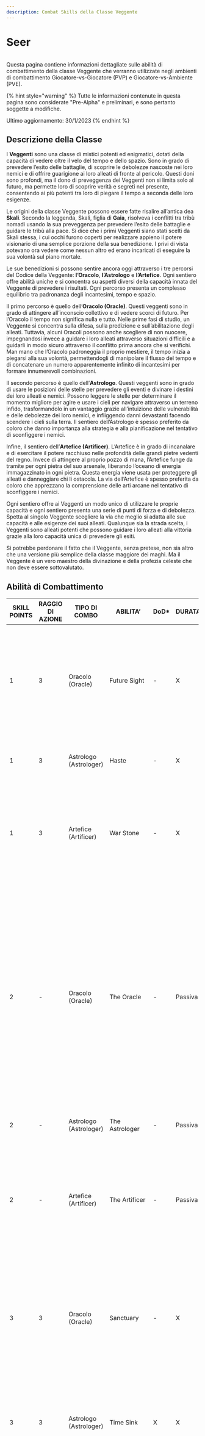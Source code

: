 ```yaml
---
description: Combat Skills della Classe Veggente
---
```


# Seer

<figure><img src="../../.gitbook/assets/seers2.png" alt=""><figcaption></figcaption></figure>

Questa pagina contiene informazioni dettagliate sulle abilità di combattimento della classe Veggente che verranno utilizzate negli ambienti di combattimento Giocatore-vs-Giocatore (PVP) e Giocatore-vs-Ambiente (PVE).

{% hint style="warning" %}
Tutte le informazioni contenute in questa pagina sono considerate "Pre-Alpha" e preliminari, e sono pertanto soggette a modifiche.

Ultimo aggiornamento: 30/1/2023
{% endhint %}

## Descrizione della Classe

I **Veggenti** sono una classe di mistici potenti ed enigmatici, dotati della capacità di vedere oltre il velo del tempo e dello spazio. Sono in grado di prevedere l’esito delle battaglie, di scoprire le debolezze nascoste nei loro nemici e di offrire guarigione ai loro alleati di fronte al pericolo. Questi doni sono profondi, ma il dono di preveggenza dei Veggenti non si limita solo al futuro, ma permette loro di scoprire verità e segreti nel presente, consentendo ai più potenti tra loro di piegare il tempo a seconda delle loro esigenze.

Le origini della classe Veggente possono essere fatte risalire all’antica dea **Skali**. Secondo la leggenda, Skali, figlia di **Gaia**, risolveva i conflitti tra tribù nomadi usando la sua preveggenza per prevedere l’esito delle battaglie e guidare le tribù alla pace. Si dice che i primi Veggenti siano stati scelti da Skali stessa, i cui occhi furono coperti per realizzare appieno il potere visionario di una semplice porzione della sua benedizione. I privi di vista potevano ora vedere come nessun altro ed erano incaricati di eseguire la sua volontà sul piano mortale.

Le sue benedizioni si possono sentire ancora oggi attraverso i tre percorsi del Codice della Veggente: **l’Oracolo**, **l’Astrologo** e **l’Artefice**. Ogni sentiero offre abilità uniche e si concentra su aspetti diversi della capacità innata del Veggente di prevedere i risultati. Ogni percorso presenta un complesso equilibrio tra padronanza degli incantesimi, tempo e spazio.

Il primo percorso è quello dell’**Oracolo (Oracle)**. Questi veggenti sono in grado di attingere all’inconscio collettivo e di vedere scorci di futuro. Per l’Oracolo il tempo non significa nulla e tutto. Nelle prime fasi di studio, un Veggente si concentra sulla difesa, sulla predizione e sull’abilitazione degli alleati. Tuttavia, alcuni Oracoli possono anche scegliere di non nuocere, impegnandosi invece a guidare i loro alleati attraverso situazioni difficili e a guidarli in modo sicuro attraverso il conflitto prima ancora che si verifichi. Man mano che l’Oracolo padroneggia il proprio mestiere, il tempo inizia a piegarsi alla sua volontà, permettendogli di manipolare il flusso del tempo e di concatenare un numero apparentemente infinito di incantesimi per formare innumerevoli combinazioni.

Il secondo percorso è quello dell’**Astrologo**. Questi veggenti sono in grado di usare le posizioni delle stelle per prevedere gli eventi e divinare i destini dei loro alleati e nemici. Possono leggere le stelle per determinare il momento migliore per agire e usare i cieli per navigare attraverso un terreno infido, trasformandolo in un vantaggio grazie all’intuizione delle vulnerabilità e delle debolezze dei loro nemici, e infliggendo danni devastanti facendo scendere i cieli sulla terra. Il sentiero dell’Astrologo è spesso preferito da coloro che danno importanza alla strategia e alla pianificazione nel tentativo di sconfiggere i nemici.

Infine, il sentiero dell’**Artefice (Artificer)**. L’Artefice è in grado di incanalare e di esercitare il potere racchiuso nelle profondità delle grandi pietre vedenti del regno. Invece di attingere al proprio pozzo di mana, l’Artefice funge da tramite per ogni pietra del suo arsenale, liberando l’oceano di energia immagazzinato in ogni pietra. Questa energia viene usata per proteggere gli alleati e danneggiare chi li ostacola. La via dell’Artefice è spesso preferita da coloro che apprezzano la comprensione delle arti arcane nel tentativo di sconfiggere i nemici.

Ogni sentiero offre ai Veggenti un modo unico di utilizzare le proprie capacità e ogni sentiero presenta una serie di punti di forza e di debolezza. Spetta al singolo Veggente scegliere la via che meglio si adatta alle sue capacità e alle esigenze dei suoi alleati. Qualunque sia la strada scelta, i Veggenti sono alleati potenti che possono guidare i loro alleati alla vittoria grazie alla loro capacità unica di prevedere gli esiti.

Si potrebbe perdonare il fatto che il Veggente, senza pretese, non sia altro che una versione più semplice della classe maggiore dei maghi. Ma il Veggente è un vero maestro della divinazione e della profezia celeste che non deve essere sottovalutato.

## Abilità di Combattimento

| SKILL POINTS | RAGGIO DI AZIONE | TIPO DI COMBO          | ABILITA’             | DoD\* | DURATA  | DESCRIZIONE                                                                                                                                                                                                                                                                                                                                                                                                                                                                                                                                                                                                                                                                                                                                                                                                                                                                                                                                   |
| ------------ | ---------------- | ---------------------- | -------------------- | ----- | ------- | --------------------------------------------------------------------------------------------------------------------------------------------------------------------------------------------------------------------------------------------------------------------------------------------------------------------------------------------------------------------------------------------------------------------------------------------------------------------------------------------------------------------------------------------------------------------------------------------------------------------------------------------------------------------------------------------------------------------------------------------------------------------------------------------------------------------------------------------------------------------------------------------------------------------------------------------- |
| 1            | 3                | Oracolo (Oracle)       | Future Sight         | -     | X       | <p>L'alleato bersaglio guadagna X% di EVA per una durata di X.</p><p>Con un ritardo di X, per una durata di X, il bersaglio viene curato in misura pari a (X*SPELL + X*WIS).</p>                                                                                                                                                                                                                                                                                                                                                                                                                                                                                                                                                                                                                                                                                                                                                              |
| 1            | 3                | Astrologo (Astrologer) | Haste                | -     | X       | Aumenta l'AGI effettiva del bersaglio di X (X = X\*WIS + X\*INT) per una durata di X.                                                                                                                                                                                                                                                                                                                                                                                                                                                                                                                                                                                                                                                                                                                                                                                                                                                         |
| 1            | 3                | Artefice (Artificer)   | War Stone            | -     | X       | <p>Si Carica (Channelling) per una durata di X.</p><p>Infligge danni magici al nemico bersaglio per (X*SPELL + X*WIS + X*INT).</p>                                                                                                                                                                                                                                                                                                                                                                                                                                                                                                                                                                                                                                                                                                                                                                                                            |
| 2            | -                | Oracolo (Oracle)       | The Oracle           | -     | Passiva | <p>Questo Eroe non può attaccare o infliggere danni fisici o magici ai nemici in questa battaglia.</p><p>Se questo Eroe lancia un'abilità che infliggerebbe danni, questi sono ridotti a 0.</p><p>Questo Eroe guadagna Primo Colpo (First Strike).</p><p>Se ci sono due o più Seer sul campo di battaglia con Primo Colpo (First Strike), il Seer con l'AGI più alta agisce per primo.</p>                                                                                                                                                                                                                                                                                                                                                                                                                                                                                                                                                    |
| 2            | -                | Astrologo (Astrologer) | The Astrologer       | -     | Passiva | Tutti gli alleati guadagnano X% di AGI effettiva.                                                                                                                                                                                                                                                                                                                                                                                                                                                                                                                                                                                                                                                                                                                                                                                                                                                                                             |
| 2            | -                | Artefice (Artificer)   | The Artificer        | -     | Passiva | A partire dal primo turno di questo Eroe e riapplicava ogni X durate per il resto della battaglia, l'intero gruppo di questo Eroe guadagna una Barriera con un valore pari all'X% (X = X + X\*WIS) degli HP massimi di questo Eroe.                                                                                                                                                                                                                                                                                                                                                                                                                                                                                                                                                                                                                                                                                                           |
| 3            | 3                | Oracolo (Oracle)       | Sanctuary            | -     | X       | <p>L'alleato bersaglio guadagna l'X% di Blocco (Block) per una durata di X.</p><p>Con un ritardo di X, il bersaglio viene curato in misura pari a (X*SPELL + X*WIS + X*INT).</p>                                                                                                                                                                                                                                                                                                                                                                                                                                                                                                                                                                                                                                                                                                                                                              |
| 3            | 3                | Astrologo (Astrologer) | Time Sink            | X     | X       | <p>Rallenta il bersaglio del X% per una durata di X.</p><p>Con un ritardo di X, infligge al bersaglio danni magici pari a (X*SPELL + X*Targets_AGI).</p>                                                                                                                                                                                                                                                                                                                                                                                                                                                                                                                                                                                                                                                                                                                                                                                      |
| 3            | 3                | Artefice (Artificer)   | Purification Stone   | -     | X       | <p>Si Carica (Channelling) per una durata di X.</p><p>Purifica (Cleanse) un alleato bersaglio.</p><p>Il bersaglio è guarito in misura pari a (X*SPELL + X*WIS + X*INT).</p>                                                                                                                                                                                                                                                                                                                                                                                                                                                                                                                                                                                                                                                                                                                                                                   |
| 4            | 3                | Oracolo (Oracle)       | Counterspell         | -     | X       | <p>La prossima abilità di danno magico del nemico che bersaglia questo alleato non si risolve per una durata di X.</p><p>Una volta bersagliato, l'alleato viene curato in misura pari a (X*SPELL + X*WIS + X*LCK).</p>                                                                                                                                                                                                                                                                                                                                                                                                                                                                                                                                                                                                                                                                                                                        |
| 4            | 3                | Astrologo (Astrologer) | Chrono Purge         | -     | X       | <p>Dissipa (Dispel) il nemico bersaglio.</p><p>Con un ritardo di X, infligge al bersaglio danni magici pari a (X*SPELL + X*INT).</p>                                                                                                                                                                                                                                                                                                                                                                                                                                                                                                                                                                                                                                                                                                                                                                                                          |
| 4            | 3                | Artefice (Artificer)   | Rejuvination Stone   | -     | X       | <p>Si Carica (Channelling) per una durata di X.</p><p>Guarisce il bersaglio per (X*SPELL + X*WIS + X*INT).</p>                                                                                                                                                                                                                                                                                                                                                                                                                                                                                                                                                                                                                                                                                                                                                                                                                                |
| 5            | 3                | Oracolo (Oracle)       | Divination           | -     | X       | <p>La prossima abilità lanciata da un alleato bersaglio costa il X% di mana in meno.</p><p>Con un ritardo di X, cura il bersaglio per (X*SPELL + X*WIS + X*INT).</p>                                                                                                                                                                                                                                                                                                                                                                                                                                                                                                                                                                                                                                                                                                                                                                          |
| 5            | 3                | Astrologo (Astrologer) | Clairvoyance         | -     | X       | <p>Le prossime X abilità lanciate dall'alleato bersaglio costano il X% di mana in meno.</p><p>L'alleato bersaglio guadagna X% di Pierce (Perforazione) per una durata di X.</p>                                                                                                                                                                                                                                                                                                                                                                                                                                                                                                                                                                                                                                                                                                                                                               |
| 5            | 3                | Artefice (Artificer)   | Barrier Stone        | -     | X       | <p>Si Carica (Channelling) per una durata di X.</p><p>Il bersaglio ottiene una Barriera pari all'X% dei suoi HP massimi (X = X*WIS).</p><p>Con un ritardo di X, il bersaglio viene curato per un valore pari alla Barriera applicata.</p>                                                                                                                                                                                                                                                                                                                                                                                                                                                                                                                                                                                                                                                                                                     |
| 10+          | 3                | Oracolo (Oracle)       | Future Sight +       | -     | X       | <p>L'alleato bersaglio guadagna l'X% di EVA per una durata pari a X.</p><p>Con un ritardo di X, il bersaglio viene curato in misura pari a (X*SPELL + X*WIS + X*INT).</p>                                                                                                                                                                                                                                                                                                                                                                                                                                                                                                                                                                                                                                                                                                                                                                     |
| 10+          | 3                | Oracolo (Oracle)       | Divination +         | -     | X       | <p>Le prossime X abilità lanciate dal bersaglio costano X mana.</p><p>Con un ritardo di X, cura il bersaglio per (X*SPELL + X*WIS + X*INT).</p>                                                                                                                                                                                                                                                                                                                                                                                                                                                                                                                                                                                                                                                                                                                                                                                               |
| 10+          | 3                | Astrologo (Astrologer) | Haste +              | -     | X       | Aumenta l'AGI effettiva del bersaglio di X (X = X\*WIS + X\*INT) per una durata di X.                                                                                                                                                                                                                                                                                                                                                                                                                                                                                                                                                                                                                                                                                                                                                                                                                                                         |
| 10+          | 3                | Astrologo (Astrologer) | Time Sink +          | X     | X       | <p>Rallenta il bersaglio di X% per una durata di X.</p><p>Ritarda X, infligge al bersaglio danni magici pari a (X*SPELL + X*Target_AGI).</p>                                                                                                                                                                                                                                                                                                                                                                                                                                                                                                                                                                                                                                                                                                                                                                                                  |
| 10+          | 3                | Artefice (Artificer)   | Purification Stone + | -     | X       | <p>Si Carica (Channelling) per una durata di X, guadagna X% di resistenza agli effetti di stato durante la Carica (Channelling).</p><p>Purifica (Cleanse) tutti gli alleati.</p><p>Tutti gli alleati vengono curati in misura pari a (X*SPELL + X*WIS + X*INT).</p>                                                                                                                                                                                                                                                                                                                                                                                                                                                                                                                                                                                                                                                                           |
| 10+          | 3                | Artefice (Artificer)   | Rejuvination Stone + | -     | X       | <p>Si Carica (Channelling) per una durata di X, guadagna X% di resistenza agli effetti di stato durante la Carica (Channelling).</p><p>Guarisce tutti gli alleati per (X*SPELL + X*WIS + X*INT).</p>                                                                                                                                                                                                                                                                                                                                                                                                                                                                                                                                                                                                                                                                                                                                          |
| 10           | 3                | Oracolo (Oracle)       | Time Warp            | -     | -       | <p>Un alleato bersaglio può compiere X azioni nel prossimo turno del bersaglio.</p><p>Se il bersaglio muore prima del suo prossimo turno, il mana speso viene rimborsato e l’abilità viene lanciata gratuitamente su un alleato a caso.</p>                                                                                                                                                                                                                                                                                                                                                                                                                                                                                                                                                                                                                                                                                                   |
| 10           | 3                | Oracolo (Oracle)       | Bend Time            | -     | X       | <p>Le prossime X azioni dell'alleato bersaglio non possono essere bloccate o bloccate da incantesimi.</p><p><strong>COMBO</strong>: Se "Future Sight" è stata usata da questo Eroe nell'ultimo turno, le azioni dell'alleato bersaglio non possono essere evase, bloccate o bloccate con incantesimi.</p>                                                                                                                                                                                                                                                                                                                                                                                                                                                                                                                                                                                                                                     |
| 10           | 3                | Oracolo (Oracle)       | Restore the Timeline | -     | -       | <p>Riporta gli HP di un alleato o di un nemico al livello dell'ultimo turno.</p><p><strong>COMBO</strong>: Se “Bend Time" è stato lanciato nell'ultimo turno di questo Eroe e “Time Warp" è stato lanciato nel turno precedente, questo Eroe compie immediatamente un'azione aggiuntiva in questo turno.</p>                                                                                                                                                                                                                                                                                                                                                                                                                                                                                                                                                                                                                                  |
| 10           | 3                | Oracolo (Oracle)       | Phantasmal Secrets   | -     | X       | <p>Avvolge tutti gli alleati nella segretezza per una durata pari a X.</p><p>I nemici non possono vedere i valori di Mana e HP degli alleati.</p><p>Il Diario di Battaglia ha una probabilità del X% di non mostrare un'azione del nemico.</p><p>Per una durata di X, gli alleati ottengono una resistenza del X% a: Paura (Fear), Stordimento (Stun), Stordimento (Daze), Rallentamento (Slow).</p><p><strong>COMBO</strong>: se "Restore the Timeline" e "Future Sight" sono stati lanciati in questa battaglia, per una durata di X, tutti gli alleati guadagnano: X% EVA, X% Blocco (Block), X% Blocco incantesimi (Spell Block).</p>                                                                                                                                                                                                                                                                                                     |
| 10           | -                | Astrologo (Astrologer) | Sphere of Influence  | -     | Passiva | <p>Tutti gli alleati guadagnano X% EVA.</p><p><strong>COMBO</strong>: se “The Astrologer” è attivo, gli alleati guadagnano un ulteriore X% di EVA, per un totale di X% di EVA.</p>                                                                                                                                                                                                                                                                                                                                                                                                                                                                                                                                                                                                                                                                                                                                                            |
| 10           | 3                | Astrologo (Astrologer) | Astral Barrage       | -     | X       | <p>Si Carica (Channelling) per una durata di X, guadagna X% di resistenza agli effetti di stato durante la Carica (Channelling).</p><p>Infligge a tutti i nemici danni pari a (X*SPELL + X*WIS + X*INT).</p><p><strong>COMBO</strong>: se "Sphere of Influence" è attiva, Dissipa (Dispel) tutti i nemici.</p>                                                                                                                                                                                                                                                                                                                                                                                                                                                                                                                                                                                                                                |
| 10           | 3                | Astrologo (Astrologer) | Astral Projection    | -     | X       | <p>Sposta tutti gli alleati in uno stato Etereo (Ethereal) per una durata di X.</p><p>Con un ritardo di X, cura tutti gli alleati pari a (X*SPELL + X*WIS + X*INT).</p><p><strong>COMBO</strong>: Se "Clairvoyance" è stata lanciata nell'ultimo turno di questo Eroe, guadagna: Mentre si trova in uno stato Etereo (Ethereal), le abilità degli alleati costano il X% di mana in meno.</p>                                                                                                                                                                                                                                                                                                                                                                                                                                                                                                                                                  |
| 10           | 3                | Artefice (Artificer)   | Banishing Stone      | X     | X       | <p>Il bersaglio viene Bandito (Banished) per una durata di X.</p><p>Con un ritardo di X, il bersaglio è rallentato del X% per una durata di X.</p><p><strong>COMBO</strong>: Se "Barrier Stone" è stata usata nell'ultimo turno di questo Eroe, guadagna: Tutti gli alleati guadagnano una Barriera pari all'X% degli HP massimi del nemico bandito (X = X*END).</p>                                                                                                                                                                                                                                                                                                                                                                                                                                                                                                                                                                          |
| 10           | 3                | Artefice (Artificer)   | Berserker Stone      | X     | X       | <p>L'Eroe nemico bersaglio va in stato Berserk per una durata di X.</p><p>Con un ritardo di X, se Berserk colpisce, infligge al bersaglio danni magici pari a (X*SPELL + X*INT).</p><p><strong>CONDIZIONE</strong>: se il bersaglio commette un omicidio (uccide un altro nemico), lancia nuovamente e gratuitamente “Berserker Stone" su un nemico o un alleato a caso.</p>                                                                                                                                                                                                                                                                                                                                                                                                                                                                                                                                                                  |
| 15+          | 3                | Artefice (Artificer)   | Dream Stone          | X     | X       | <p>Attivare “Dream Stone” per entrare in uno stato meditativo simile al sogno.</p><p>Le azioni del Seer non possono essere controllate mentre “Dream Stone” è attiva.</p><p>Guadagna X% di EVA.</p><p>All'inizio del turno di ogni nemico, infligge danni magici pari a (X*SPELL + X*WIS + X*INT).</p><p>Questo stato meditativo dura fino a quando non viene interrotto.</p><p><strong>COMBO</strong>: se "Astral Projection" è stata lanciata in questa battaglia, guadagna un ulteriore X% di EVA.</p><p><strong>COMBO</strong>: se in questa battaglia è stata lanciata “Barrier Stone", guadagna X% di Ritorno di Fiamma (Backfire).</p><p><strong>COMBO</strong>: se in questa battaglia è stata lanciata "War Stone", aumenta i danni magici inflitti a (X*SPELL + X*WIS + X*INT).</p><p><strong>COMBO</strong>: se in questa battaglia è stata lanciata “Purification Stone”, guadagna un X% di resistenza agli effetti di stato.</p> |

### Note <a href="#97f2" id="97f2"></a>

* DoD\*: Grado di Difficoltà (Degree of Difficulty)
* Le abilità da 10+ punti costano 10 meno il costo della versione base dell’abilità.
* Le abilità da 15 punti sono disponibili solo per gli Eroi con una classe/sottoclasse corrispondente.
